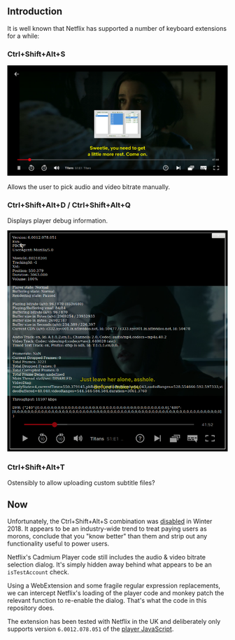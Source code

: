 Introduction
------------

It is well known that Netflix has supported a number of keyboard extensions for a while:

### Ctrl+Shift+Alt+S

![](ctrlaltshifts.png)

Allows the user to pick audio and video bitrate manually.

### Ctrl+Shift+Alt+D / Ctrl+Shift+Alt+Q

Displays player debug information.

![](ctrlaltshiftd.png)

### Ctrl+Shift+Alt+T

Ostensibly to allow uploading custom subtitle files?

Now
---

Unfortunately, the Ctrl+Shift+Alt+S combination was [disabled](https://old.reddit.com/r/netflix/comments/a40n9z/did_netflix_remove_the_shiftctrlalts_feature/) in Winter 2018. It appears to be an industry-wide trend to treat paying users as morons, conclude that you "know better" than them and strip out any functionality useful to power users.

Netflix's Cadmium Player code still includes the audio & video bitrate selection dialog. It's simply hidden away behind what appears to be an `isTestAccount` check.

Using a WebExtension and some fragile regular expression replacements, we can intercept Netflix's loading of the player code and monkey patch the relevant function to re-enable the dialog. That's what the code in this repository does.

The extension has been tested with Netflix in the UK and deliberately only supports version `6.0012.078.051` of the [player JavaScript](https://assets.nflxext.com/en_us/ffe/player/html/cadmium-playercore-6.0012.078.051.js).
